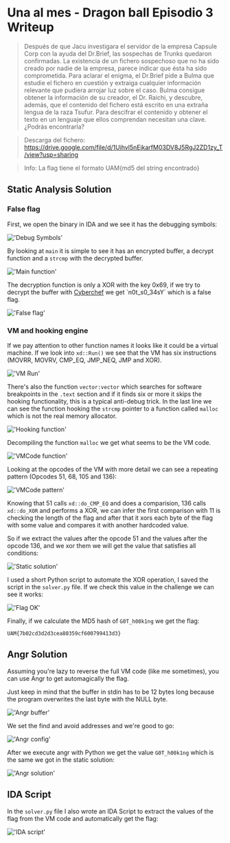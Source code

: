 # Una al mes - Dragon ball Episodio 3 Writeup

> Después de que Jacu investigara el servidor de la empresa Capsule Corp con la ayuda del Dr.Brief, las sospechas de Trunks quedaron confirmadas. La existencia de un fichero sospechoso que no ha sido creado por nadie de la empresa, parece indicar que ésta ha sido comprometida. Para aclarar el enigma, el Dr.Brief pide a Bulma que estudie el fichero en cuestión y extraiga cualquier información relevante que pudiera arrojar luz sobre el caso. Bulma consigue obtener la información de su creador, el Dr. Raichi, y descubre, además, que el contenido del fichero está escrito en una extraña lengua de la raza Tsufur. Para descifrar el contenido y obtener el texto en un lenguaje que ellos comprendan necesitan una clave. ¿Podrás encontrarla?

> Descarga del fichero: https://drive.google.com/file/d/1Uihvl5nEjkarfM03DV8J5RgJ2ZD1zy_T/view?usp=sharing

> Info: La flag tiene el formato UAM{md5 del string encontrado}

## Static Analysis Solution

### False flag
First, we open the binary in IDA and we see it has the debugging symbols:

!['Debug Symbols'](images/Debug_symbols.PNG)

By looking at `main` it is simple to see it has an encrypted buffer, a decrypt function and a `strcmp` with the decrypted buffer.

!['Main function'](images/Main.PNG)

The decryption function is only a XOR with the key 0x69, if we try to decrypt the buffer with [Cyberchef](https://gchq.github.io/CyberChef/#recipe=Find_/_Replace(%7B'option':'Simple%20string','string':';'%7D,'',true,false,true,false)From_Decimal('Line%20feed',false)XOR(%7B'option':'Hex','string':'69'%7D,'Standard',false)&input=NzsKODk7CjI5Owo1NDsKMjY7Cjg5Owo1NDsKOTA7CjkzOwoyNjsKNDg7) we get `n0t_s0_34sY` which is a false flag.

!['False flag'](images/False_flag.PNG)

### VM and hooking engine

If we pay attention to other function names it looks like it could be a virtual machine. If we look into `xd::Run()` we see that the VM has six instructions (MOVRR, MOVRV, CMP_EQ, JMP_NEQ, JMP and XOR).

!['VM Run'](images/VM_Run.PNG)

There's also the function `vector:vector` which searches for software breakpoints in the `.text` section and if it finds six or more it skips the hooking functionality, this is a typical anti-debug trick. In the last line we can see the function hooking the `strcmp` pointer to a function called `malloc` which is not the real memory allocator.

!['Hooking function'](images/Hooking_function.PNG)

Decompiling the function `malloc` we get what seems to be the VM code.

!['VMCode function'](images/VMCode_function.PNG)

Looking at the opcodes of the VM with more detail we can see a repeating pattern (Opcodes 51, 68, 105 and 136):

!['VMCode pattern'](images/VM_pattern.PNG)

Knowing that 51 calls `xd::do_CMP_EQ` and does a comparision, 136 calls `xd::do_XOR` and performs a XOR, we can infer the first comparison with 11 is checking the length of the flag and after that it xors each byte of the flag with some value and compares it with another hardcoded value.

So if we extract the values after the opcode 51 and the values after the opcode 136, and we xor them we will get the value that satisfies all conditions:

!['Static solution'](images/Static_solution.PNG)

I used a short Python script to automate the XOR operation, I saved the script in the `solver.py` file.
If we check this value in the challenge we can see it works:

!['Flag OK'](images/Flag_OK.PNG)

Finally, if we calculate the MD5 hash of `G0T_h00k1ng` we get the flag:

`UAM{7b02cd3d2d3cea80359cf600799413d3}`

## Angr Solution

Assuming you're lazy to reverse the full VM code (like me sometimes), you can use Angr to get automagically the flag.

Just keep in mind that the buffer in stdin has to be 12 bytes long because the program overwrites the last byte with the NULL byte.

!['Angr buffer'](images/Angr_buffer.PNG)

We set the find and avoid addresses and we're good to go:

!['Angr config'](images/Angr_config.PNG)

After we execute angr with Python we get the value `G0T_h00k1ng` which is the same we got in the static solution:

!['Angr solution'](images/Angr_solution.PNG)

## IDA Script

In the `solver.py` file I also wrote an IDA Script to extract the values of the flag from the VM code and automatically get the flag:

!['IDA script'](images/IDA_Script.PNG)